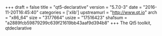 +++
draft = false
title = "qt5-declarative"
version = "5.7.0-3"
date = "2016-11-20T16:45:40"
categories = ['xlib']
upstreamurl = "http://www.qt.io"
arch = "x86_64"
size = "3177664"
usize = "17516423"
sha1sum = "a2889fcb59879299c639f21619bb43aaf9d394b8"
+++
The Qt5 toolkit, qtdeclarative